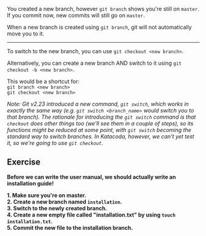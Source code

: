 You created a new branch, however `git branch` shows you're still on `master`.  
If you commit now, new commits will still go on `master`.

When a new branch is created using `git branch`, git will not automatically move you to it.

---

To switch to the new branch, you can use `git checkout <new branch>`.

Alternatively, you can create a new branch AND switch to it using `git checkout -b <new branch>`.  

This would be a shortcut for:  
`git branch <new branch>`  
`git checkout <new branch>`  

*Note: Git v2.23 introduced a new command, `git switch`, which works in exactly the same way (e.g. `git switch <branch_name>` would switch you to that branch).
The rationale for introducing the `git switch` command is that `checkout` does other things too (we'll see them in a couple of steps), so its functions might be reduced at some point, with `git switch` becoming the standard way to switch branches. In Katacoda, however, we can't yet test it, so we're going to use `git checkout`.*

## Exercise

**Before we can write the user manual, we should actually write an installation guide!**

**1. Make sure you're on master.**  
**2. Create a new branch named `installation`.**  
**3. Switch to the newly created branch.**  
**4. Create a new empty file called "installation.txt" by using `touch installation.txt`.**  
**5. Commit the new file to the installation branch.**
